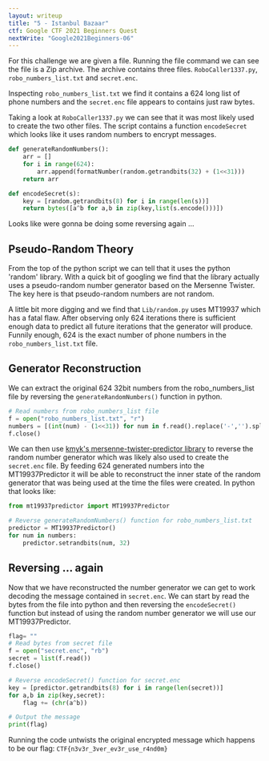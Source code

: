 ```yaml
---
layout: writeup
title: "5 - Istanbul Bazaar"
ctf: Google CTF 2021 Beginners Quest
nextWrite: "Google2021Beginners-06"
---
```

For this challenge we are given a file.
Running the file command we can see the file is a Zip archive.
The archive contains three files. `RoboCaller1337.py`, `robo_numbers_list.txt` and `secret.enc`.

Inspecting `robo_numbers_list.txt` we find it contains a 624 long list of phone numbers and the `secret.enc` file appears to contains just raw bytes.

Taking a look at `RoboCaller1337.py` we can see that it was most likely used to create the two other files. The script contains a function `encodeSecret` which looks like it uses random numbers to encrypt messages.

```python
def generateRandomNumbers():
    arr = []
    for i in range(624):
        arr.append(formatNumber(random.getrandbits(32) + (1<<31)))
    return arr

def encodeSecret(s):
    key = [random.getrandbits(8) for i in range(len(s))]
    return bytes([a^b for a,b in zip(key,list(s.encode()))])
```

Looks like were gonna be doing some reversing again ...

<h2>Pseudo-Random Theory</h2>

From the top of the python script we can tell that it uses the python 'random' library. With a quick bit of googling we find that the library actually uses a pseudo-random number generator based on the Mersenne Twister. The key here is that pseudo-random numbers are not random.

A little bit more digging and we find that `Lib/random.py` uses MT19937 which has a fatal flaw. After observing only 624 iterations there is sufficient enough data to predict all future iterations that the generator will produce. Funnily enough, 624 is the exact number of phone numbers in the `robo_numbers_list.txt` file.

<h2>Generator Reconstruction</h2>

We can extract the original 624 32bit numbers from the robo_numbers_list file by reversing the `generateRandomNumbers()` function in python.

```python
# Read numbers from robo_numbers_list file
f = open("robo_numbers_list.txt", "r")
numbers = [(int(num) - (1<<31)) for num in f.read().replace('-','').split("\n")]
f.close()
```


We can then use [kmyk's mersenne-twister-predictor library](https://github.com/kmyk/mersenne-twister-predictor "kmyk's mersenne-twister-predictor library") to reverse the random number generator which was likely also used to create the `secret.enc` file. By feeding 624 generated numbers into the MT19937Predictor it will be able to reconstruct the inner state of the random generator that was being used at the time the files were created. In python that looks like:

```python
from mt19937predictor import MT19937Predictor

# Reverse generateRandomNumbers() function for robo_numbers_list.txt
predictor = MT19937Predictor()
for num in numbers:
    predictor.setrandbits(num, 32)
```

<h2>Reversing ... again</h2>

Now that we have reconstructed the number generator we can get to work decoding the message contained in `secret.enc`. We can start by read the bytes from the file into python and then reversing the `encodeSecret()` function but instead of using the random number generator we will use our MT19937Predictor.

```python
flag= ""
# Read bytes from secret file
f = open("secret.enc", "rb")
secret = list(f.read())
f.close()

# Reverse encodeSecret() function for secret.enc
key = [predictor.getrandbits(8) for i in range(len(secret))]
for a,b in zip(key,secret):
    flag += (chr(a^b))

# Output the message
print(flag)
```

Running the code untwists the original encrypted message which happens to be our flag: `CTF{n3v3r_3ver_ev3r_use_r4nd0m}`